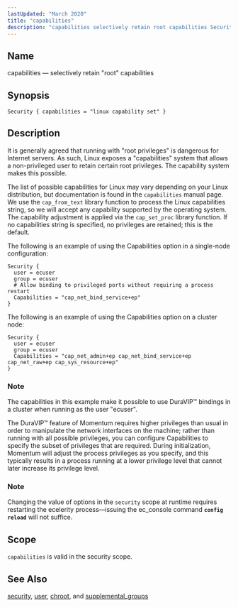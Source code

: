 ```yaml
---
lastUpdated: "March 2020"
title: "capabilities"
description: "capabilities selectively retain root capabilities Security capabilities linux capability set It is generally agreed that running with root privileges is dangerous for Internet servers As such Linux exposes a capabilities system that allows a non privileged user to retain certain root privileges The capability system makes this possible The list..."
---
```


<a name="conf.ref.capabilities"></a> 
## Name

capabilities — selectively retain "root" capabilities

## Synopsis

`Security { capabilities = "linux capability set" }`

<a name="idp23719632"></a> 
## Description

It is generally agreed that running with "root privileges" is dangerous for Internet servers. As such, Linux exposes a "capabilities" system that allows a non-privileged user to retain certain root privileges. The capability system makes this possible.

The list of possible capabilities for Linux may vary depending on your Linux distribution, but documentation is found in the `capabilities` manual page. We use the `cap_from_text` library function to process the Linux capabilities string, so we will accept any capability supported by the operating system. The capability adjustment is applied via the `cap_set_proc` library function. If no capabilities string is specified, no privileges are retained; this is the default.

The following is an example of using the Capabilities option in a single-node configuration:

<a name="example.capabilities"></a> 


```
Security {
  user = ecuser
  group = ecuser
  # Allow binding to privileged ports without requiring a process restart
  Capabilities = "cap_net_bind_service+ep"
}
```

The following is an example of using the Capabilities option on a cluster node:

<a name="example.capabilities.cluster"></a> 


```
Security {
  user = ecuser
  group = ecuser
  Capabilities = "cap_net_admin+ep cap_net_bind_service+ep cap_net_raw+ep cap_sys_resource+ep"
}
```

### Note

The capabilities in this example make it possible to use DuraVIP™ bindings in a cluster when running as the user "ecuser".

The DuraVIP™ feature of Momentum requires higher privileges than usual in order to manipulate the network interfaces on the machine; rather than running with all possible privileges, you can configure Capabilities to specify the subset of privileges that are required. During initialization, Momentum will adjust the process privileges as you specify, and this typically results in a process running at a lower privilege level that cannot later increase its privilege level.

### Note

Changing the value of options in the `security` scope at runtime requires restarting the ecelerity process—issuing the ec_console command **`config reload`**         will not suffice.

<a name="idp23734528"></a> 
## Scope

`capabilities` is valid in the security scope.

<a name="idp23736784"></a> 
## See Also

[security](/momentum/4/config/ref-security), [user](/momentum/4/config/ref-user), [chroot](/momentum/4/config/ref-chroot), and [supplemental_groups](/momentum/4/config/ref-supplemental-groups)